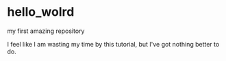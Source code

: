 # hello_wolrd
my first amazing repository

I feel like I am wasting my time by this tutorial, but I've got nothing better to do.
